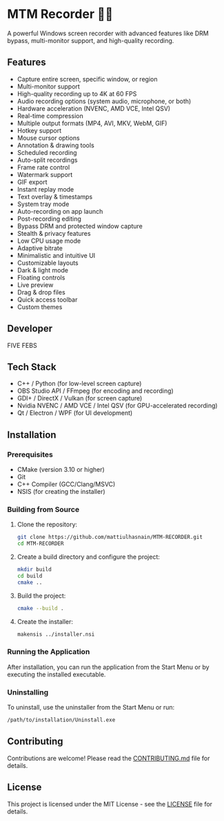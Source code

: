 # MTM Recorder 🎥🔥

A powerful Windows screen recorder with advanced features like DRM bypass, multi-monitor support, and high-quality recording.

## Features
- Capture entire screen, specific window, or region
- Multi-monitor support
- High-quality recording up to 4K at 60 FPS
- Audio recording options (system audio, microphone, or both)
- Hardware acceleration (NVENC, AMD VCE, Intel QSV)
- Real-time compression
- Multiple output formats (MP4, AVI, MKV, WebM, GIF)
- Hotkey support
- Mouse cursor options
- Annotation & drawing tools
- Scheduled recording
- Auto-split recordings
- Frame rate control
- Watermark support
- GIF export
- Instant replay mode
- Text overlay & timestamps
- System tray mode
- Auto-recording on app launch
- Post-recording editing
- Bypass DRM and protected window capture
- Stealth & privacy features
- Low CPU usage mode
- Adaptive bitrate
- Minimalistic and intuitive UI
- Customizable layouts
- Dark & light mode
- Floating controls
- Live preview
- Drag & drop files
- Quick access toolbar
- Custom themes

## Developer
FIVE FEBS

## Tech Stack
- C++ / Python (for low-level screen capture)
- OBS Studio API / FFmpeg (for encoding and recording)
- GDI+ / DirectX / Vulkan (for screen capture)
- Nvidia NVENC / AMD VCE / Intel QSV (for GPU-accelerated recording)
- Qt / Electron / WPF (for UI development)

## Installation

### Prerequisites
- CMake (version 3.10 or higher)
- Git
- C++ Compiler (GCC/Clang/MSVC)
- NSIS (for creating the installer)

### Building from Source
1. Clone the repository:
   ```bash
   git clone https://github.com/mattiulhasnain/MTM-RECORDER.git
   cd MTM-RECORDER
   ```

2. Create a build directory and configure the project:
   ```bash
   mkdir build
   cd build
   cmake ..
   ```

3. Build the project:
   ```bash
   cmake --build .
   ```

4. Create the installer:
   ```bash
   makensis ../installer.nsi
   ```

### Running the Application
After installation, you can run the application from the Start Menu or by executing the installed executable.

### Uninstalling
To uninstall, use the uninstaller from the Start Menu or run:
```bash
/path/to/installation/Uninstall.exe
```

## Contributing
Contributions are welcome! Please read the [CONTRIBUTING.md](CONTRIBUTING.md) file for details.

## License
This project is licensed under the MIT License - see the [LICENSE](LICENSE) file for details.
